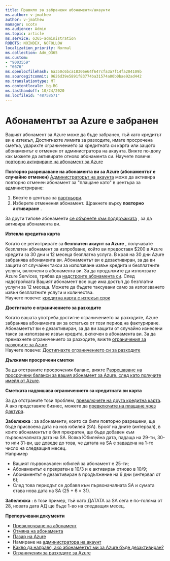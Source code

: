 ```yaml
---
title: Правило за забранени абонаменти/акаунти
ms.author: v-jmathew
author: v-jmathew
manager: scotv
ms.audience: Admin
ms.topic: article
ms.service: o365-administration
ROBOTS: NOINDEX, NOFOLLOW
localization_priority: Normal
ms.collection: Adm_O365
ms.custom:
- "9003559"
- "6676"
ms.openlocfilehash: 6a350c6bca18306e64f647cfa3a7f14fa204109b
ms.sourcegitcommit: 9626d39e5891f83774ba31574a00b0bae92ad442
ms.translationtype: MT
ms.contentlocale: bg-BG
ms.lasthandoff: 10/24/2020
ms.locfileid: "48758571"
---
```

# <a name="azure-subscription-disabled"></a>Абонаментът за Azure е забранен

Вашият абонамент за Azure може да бъде забранен, тъй като кредитът ви е изтекъл, Достигнахте лимита за разходите, имате просрочена сметка, ударихте ограничението за кредитната си карта или защото абонаментът е отменен от администратора на акаунта. Вижте по-долу как можете да активирате отново абонамента си. Научете повече: [повторно активиране на абонамент за Azure](https://docs.microsoft.com/azure/billing/billing-subscription-become-disable?WT.mc_id=Portal-Microsoft_Azure_Support)

**Повторно разрешаване на абонамента ви за Azure (абонаментът е случайно отменен)** [Администраторът на акаунта](https://docs.microsoft.com/azure/billing/billing-subscription-transfer?WT.mc_id=Portal-Microsoft_Azure_Support#whoisaa) може да активира повторно отменен абонамент за "плащане като" в центъра за администриране:

1. Влезте в центъра за [партньори](https://account.windowsazure.com/Subscriptions).
2. Изберете отменения абонамент. Щракнете върху **повторно активиране** .

За други типове абонаменти [се обърнете към поддръжката](https://portal.azure.com/?#blade/Microsoft_Azure_Support/HelpAndSupportBlade) , за да активира абонамента ви.

**Изтекла кредитна карта**

Когато се регистрирате за **безплатен акаунт за Azure** , получавате безплатен абонамент за изпробване, който ви предоставя $200 в Azure кредити за 30 дни и 12 месеца безплатна услуга. В края на 30 дни Azure забранява абонамента ви. Абонаментът ви е дезактивиран, за да ви защити от случайни такси за използване извън кредита и безплатните услуги, включени в абонамента ви. За да продължите да използвате Azure Services, трябва да [надстроите абонамента си](https://docs.microsoft.com/azure/billing/billing-upgrade-azure-subscription?WT.mc_id=Portal-Microsoft_Azure_Support). След надстройката Вашият абонамент все още има достъп до безплатни услуги за 12 месеца. Можете да бъдете таксувани само за използването извън безплатните услуги и количества.  
Научете повече: [кредитна карта с изтекъл срок](https://docs.microsoft.com/azure/billing/billing-subscription-become-disable?WT.mc_id=Portal-Microsoft_Azure_Support#your-credit-is-expired)

**Достигнато е ограничението за разходите**

Когато вашата употреба достигне ограничението за разходите, Azure забранява абонамента ви за остатъка от този период на фактуриране. Абонаментът ви е дезактивиран, за да ви защити от случайно изнесени такси за използване извън кредита, включен в абонамента ви. За да премахнете ограничението за разходите, вижте [ограничения за разходите за Azure](https://docs.microsoft.com/azure/cost-management-billing/manage/spending-limit?WT.mc_id=Portal-Microsoft_Azure_Support).  
Научете повече: [Достигнахте ограничението си за разходите](https://docs.microsoft.com/azure/cost-management-billing/manage/subscription-disabled?WT.mc_id=Portal-Microsoft_Azure_Support#you-reached-your-spending-limit)

**Дължими просрочени сметки**

За да отстраните просрочения баланс, вижте [Разрешаване на просрочени баланси за вашия абонамент за Azure, след като получите имейл от Azure](https://docs.microsoft.com/azure/billing/billing-azure-subscription-past-due-balance?WT.mc_id=Portal-Microsoft_Azure_Support).

**Сметката надвишава ограничението за кредитната ви карта**

За да отстраните този проблем, [превключете на друга кредитна карта](https://docs.microsoft.com/azure/billing/billing-how-to-change-credit-card?WT.mc_id=Portal-Microsoft_Azure_Support). А ако представяте бизнес, можете да [превключите на плащане чрез фактура](https://docs.microsoft.com/azure/billing/billing-how-to-pay-by-invoice?WT.mc_id=Portal-Microsoft_Azure_Support).

**Забележка** : за абонаменти, които са били повторно разрешени, ще бъде присвоена дата на нов юбилей (SA). Броят на дните (интервал), в които абонаментът е бил прекратен, ще бъде добавен към първоначалната дата на SA. Всяка Юбилейна дата, падаща на 29-ти, 30-то или 31-ви, ще доведе до това, че датата на SA е зададена на 1-то число на следващия месец.  
Например

- Вашият първоначален юбилей за абонамент е 25-ти;
- Абонаментът е прекратен в 10/3 и е активиран отново в 10/9;
- Абонаментът е дезактивиран в продължение на 6 дни (интервал от 6);
- След това периодът се добавя към първоначалната SA и сумата става нова дата на SA (25 + 6 = 31). 

**Забележка** : в този пример, тъй като ДАТАТА за SA сега е по-голяма от 28, новата дата АД ще бъде 1-во на следващия месец.

**Препоръчвани документи**

- [Превключване на абонамент](https://docs.microsoft.com/azure/billing/billing-how-to-switch-azure-offer?WT.mc_id=Portal-Microsoft_Azure_Support)  
- [Отмяна на абонамента](https://docs.microsoft.com/azure/billing/billing-how-to-cancel-azure-subscription?WT.mc_id=Portal-Microsoft_Azure_Support)  
- [Пазар на Azure](https://azuremarketplace.microsoft.com/marketplace/?source=datamarket)
- Намиране на [администратора на акаунт](https://docs.microsoft.com/azure/billing/billing-subscription-transfer?WT.mc_id=Portal-Microsoft_Azure_Support#whoisaa)
- [Какво да направя, ако абонаментът ми за Azure бъде дезактивиран?](https://docs.microsoft.com/azure/billing/billing-subscription-become-disable/?WT.mc_id=Portal-Microsoft_Azure_Support)
- [Ограничения за разходите за Azure](https://docs.microsoft.com/azure/cost-management-billing/manage/spending-limit?WT.mc_id=Portal-Microsoft_Azure_Support)
